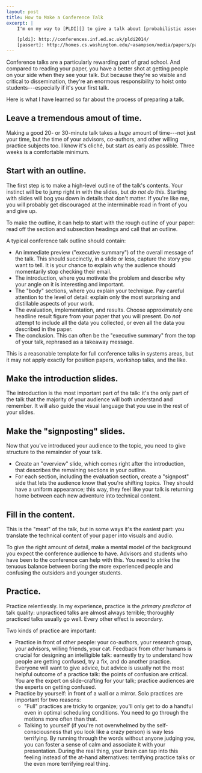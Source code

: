 ```yaml
---
layout: post
title: How to Make a Conference Talk
excerpt: |
    I'm on my way to [PLDI][] to give a talk about [probabilistic assertions][passert], so I have talk-building on my mind. This is a guide to preparing talks based on what I've learned so far in grad school.

    [pldi]: http://conferences.inf.ed.ac.uk/pldi2014/
    [passert]: http://homes.cs.washington.edu/~asampson/media/papers/passert-pldi2014.pdf
---
```

Conference talks are a particularly rewarding part of grad school. And compared to reading your paper, you have a better shot at getting people on your side when they see your talk. But because they're so visible and critical to dissemination, they're an enormous responsibility to hoist onto students---especially if it's your first talk.

Here is what I have learned so far about the process of preparing a talk.

## Leave a tremendous amout of time.

Making a good 20- or 30-minute talk takes a *huge* amount of time---not just your time, but the time of your advisors, co-authors, and other willing practice subjects too. I know it's cliché, but start as early as possible. Three weeks is a comfortable minimum.

## Start with an outline.

The first step is to make a high-level outline of the talk's contents. Your instinct will be to jump right in with the slides, but *do not do this*. Starting with slides will bog you down in details that don't matter. If you're like me, you will probably get discouraged at the interminable road in front of you and give up.

To make the outline, it can help to start with the rough outline of your paper: read off the section and subsection headings and call that an outline.

A typical conference talk outline should contain:

- An immediate preview ("executive summary") of the overall message of the talk. This should succinctly, in a slide or less, capture the story you want to tell. It is your chance to explain why the audience should momentarily stop checking their email.
- The introduction, where you motivate the problem and describe why your angle on it is interesting and important.
- The "body" sections, where you explain your technique. Pay careful attention to the level of detail: explain only the most surprising and distillable aspects of your work.
- The evaluation, implementation, and results. Choose approximately one headline result figure from your paper that you will present. Do *not* attempt to include all the data you collected, or even all the data you described in the paper.
- The conclusion. This can often be the "executive summary" from the top of your talk, rephrased as a takeaway message.

This is a reasonable template for full conference talks in systems areas, but it may not apply exactly for position papers, workshop talks, and the like.

## Make the introduction slides.

The introduction is the most important part of the talk: it's the only part of the talk that the majority of your audience will both understand and remember. It will also guide the visual language that you use in the rest of your slides.

## Make the "signposting" slides.

Now that you've introduced your audience to the topic, you need to give structure to the remainder of your talk.

- Create an "overview" slide, which comes right after the introduction, that describes the remaining sections in your outline.
- For each section, including the evaluation section, create a "signpost" side that lets the audience know that you're shifting topics. They should have a uniform appearance; this way, they feel like your talk is returning home between each new adventure into technical content.

## Fill in the content.

This is the "meat" of the talk, but in some ways it's the easiest part: you translate the technical content of your paper into visuals and audio.

To give the right amount of detail, make a mental model of the background you expect the conference audience to have. Advisors and students who have been to the conference can help with this. You need to strike the tenuous balance between boring the more experienced people and confusing the outsiders and younger students.

## Practice.

Practice relentlessly. In my experience, practice is the *primary predictor* of talk quality: unpracticed talks are almost always terrible; thoroughly practiced talks usually go well. Every other effect is secondary.

Two kinds of practice are important:

- Practice in front of other people: your co-authors, your research group, your advisors, willing friends, your cat. Feedback from other humans is crucial for designing an intelligible talk: earnestly try to understand how people are getting confused, try a fix, and do another practice. Everyone will want to give advice, but advice is usually not the most helpful outcome of a practice talk: the points of confusion are critical. You are the expert on slide-crafting for your talk; practice audiences are the experts on getting confused.
- Practice by yourself: in front of a wall or a mirror. Solo practices are important for two reasons:
	- "Full" practices are tricky to organize; you'll only get to do a handful even in optimal scheduling conditions. You need to go through the motions more often than that.
	- Talking to yourself (if you're not overwhelmed by the self-consciousness that you look like a crazy person) is way less terrifying. By running through the words without anyone judging you, you can foster a sense of calm and associate it with your presentation. During the real thing, your brain can tap into this feeling instead of the at-hand alternatives: terrifying practice talks or the even more terrifying real thing.
